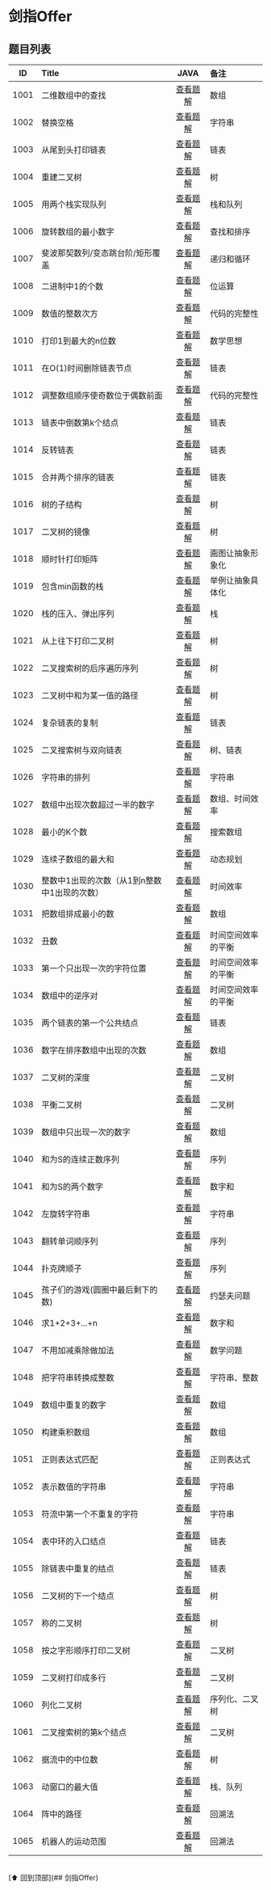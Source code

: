 
# 剑指Offer


## 题目列表

|  ID  | Title                               |                        JAVA                       | 备注                               |
| :--: | :---------------------------------- | :-----------------------------------------------: | :--------------------------------- |
| 1001 | 二维数组中的查找                                    | [查看题解](https://github.com/LyricYang/Internet-Recruiting-Algorithm-Problems/blob/master/JianZhiOffer/Code/Q1001.md)   | 数组                            |
| 1002 | 替换空格                                            | [查看题解](https://github.com/LyricYang/Internet-Recruiting-Algorithm-Problems/blob/master/JianZhiOffer/Code/Q1002.md)   | 字符串                          |
| 1003 | 从尾到头打印链表                                    | [查看题解](https://github.com/LyricYang/Internet-Recruiting-Algorithm-Problems/blob/master/JianZhiOffer/Code/Q1003.md)   | 链表                            |
| 1004 | 重建二叉树                                          | [查看题解](https://github.com/LyricYang/Internet-Recruiting-Algorithm-Problems/blob/master/JianZhiOffer/Code/Q1004.md)   | 树                              |
| 1005 | 用两个栈实现队列                                    | [查看题解](https://github.com/LyricYang/Internet-Recruiting-Algorithm-Problems/blob/master/JianZhiOffer/Code/Q1005.md)   | 栈和队列                        |
| 1006 | 旋转数组的最小数字                                  | [查看题解](https://github.com/LyricYang/Internet-Recruiting-Algorithm-Problems/blob/master/JianZhiOffer/Code/Q1006.md)   | 查找和排序                      |
| 1007 | 斐波那契数列/变态跳台阶/矩形覆盖                    | [查看题解](https://github.com/LyricYang/Internet-Recruiting-Algorithm-Problems/blob/master/JianZhiOffer/Code/Q1007.md)   | 递归和循环                      |
| 1008 | 二进制中1的个数                                     | [查看题解](https://github.com/LyricYang/Internet-Recruiting-Algorithm-Problems/blob/master/JianZhiOffer/Code/Q1008.md)   | 位运算                          |
| 1009 | 数值的整数次方                                      | [查看题解](https://github.com/LyricYang/Internet-Recruiting-Algorithm-Problems/blob/master/JianZhiOffer/Code/Q1009.md)   | 代码的完整性                    |
| 1010 | 打印1到最大的n位数                                  | [查看题解](https://github.com/LyricYang/Internet-Recruiting-Algorithm-Problems/blob/master/JianZhiOffer/Code/Q1010.md)   | 数学思想                        |
| 1011 | 在O(1)时间删除链表节点                              | [查看题解](https://github.com/LyricYang/Internet-Recruiting-Algorithm-Problems/blob/master/JianZhiOffer/Code/Q1011.md)   | 链表                            |
| 1012 | 调整数组顺序使奇数位于偶数前面                      | [查看题解](https://github.com/LyricYang/Internet-Recruiting-Algorithm-Problems/blob/master/JianZhiOffer/Code/Q1012.md)   | 代码的完整性                    |
| 1013 | 链表中倒数第k个结点                                 | [查看题解](https://github.com/LyricYang/Internet-Recruiting-Algorithm-Problems/blob/master/JianZhiOffer/Code/Q1013.md)   | 链表                            |
| 1014 | 反转链表                                            | [查看题解](https://github.com/LyricYang/Internet-Recruiting-Algorithm-Problems/blob/master/JianZhiOffer/Code/Q1014.md)   | 链表                            |
| 1015 | 合并两个排序的链表                                  | [查看题解](https://github.com/LyricYang/Internet-Recruiting-Algorithm-Problems/blob/master/JianZhiOffer/Code/Q1015.md)   | 链表                            |
| 1016 | 树的子结构                                          | [查看题解](https://github.com/LyricYang/Internet-Recruiting-Algorithm-Problems/blob/master/JianZhiOffer/Code/Q1016.md)   | 树                              |
| 1017 | 二叉树的镜像                                        | [查看题解](https://github.com/LyricYang/Internet-Recruiting-Algorithm-Problems/blob/master/JianZhiOffer/Code/Q1017.md)   | 树                              |
| 1018 | 顺时针打印矩阵                                      | [查看题解](https://github.com/LyricYang/Internet-Recruiting-Algorithm-Problems/blob/master/JianZhiOffer/Code/Q1018.md)   | 画图让抽象形象化                |
| 1019 | 包含min函数的栈                                     | [查看题解](https://github.com/LyricYang/Internet-Recruiting-Algorithm-Problems/blob/master/JianZhiOffer/Code/Q1019.md)   | 举例让抽象具体化                |
| 1020 | 栈的压入、弹出序列                                  | [查看题解](https://github.com/LyricYang/Internet-Recruiting-Algorithm-Problems/blob/master/JianZhiOffer/Code/Q1020.md)   | 栈                              |
| 1021 | 从上往下打印二叉树                                  | [查看题解](https://github.com/LyricYang/Internet-Recruiting-Algorithm-Problems/blob/master/JianZhiOffer/Code/Q1021.md)   | 树                              |
| 1022 | 二叉搜索树的后序遍历序列                            | [查看题解](https://github.com/LyricYang/Internet-Recruiting-Algorithm-Problems/blob/master/JianZhiOffer/Code/Q1022.md)   | 树                              |
| 1023 | 二叉树中和为某一值的路径                            | [查看题解](https://github.com/LyricYang/Internet-Recruiting-Algorithm-Problems/blob/master/JianZhiOffer/Code/Q1023.md)   | 树                              |
| 1024 | 复杂链表的复制                                      | [查看题解](https://github.com/LyricYang/Internet-Recruiting-Algorithm-Problems/blob/master/JianZhiOffer/Code/Q1024.md)   | 链表                            |
| 1025 | 二叉搜索树与双向链表                                | [查看题解](https://github.com/LyricYang/Internet-Recruiting-Algorithm-Problems/blob/master/JianZhiOffer/Code/Q1025.md)   | 树、链表                        |
| 1026 | 字符串的排列                                        | [查看题解](https://github.com/LyricYang/Internet-Recruiting-Algorithm-Problems/blob/master/JianZhiOffer/Code/Q1026.md)   | 字符串                          |
| 1027 | 数组中出现次数超过一半的数字                        | [查看题解](https://github.com/LyricYang/Internet-Recruiting-Algorithm-Problems/blob/master/JianZhiOffer/Code/Q1024.md)   | 数组、时间效率                  |
| 1028 | 最小的K个数                                         | [查看题解](https://github.com/LyricYang/Internet-Recruiting-Algorithm-Problems/blob/master/JianZhiOffer/Code/Q1025.md)   | 搜索数组                        |
| 1029 | 连续子数组的最大和                                  | [查看题解](https://github.com/LyricYang/Internet-Recruiting-Algorithm-Problems/blob/master/JianZhiOffer/Code/Q1026.md)   | 动态规划                        |
| 1030 | 整数中1出现的次数（从1到n整数中1出现的次数）        | [查看题解](https://github.com/LyricYang/Internet-Recruiting-Algorithm-Problems/blob/master/JianZhiOffer/Code/Q1030.md)   | 时间效率                        |
| 1031 | 把数组排成最小的数                                  | [查看题解](https://github.com/LyricYang/Internet-Recruiting-Algorithm-Problems/blob/master/JianZhiOffer/Code/Q1031.md)   | 数组                            |
| 1032 | 丑数                                                | [查看题解](https://github.com/LyricYang/Internet-Recruiting-Algorithm-Problems/blob/master/JianZhiOffer/Code/Q1032.md)   | 时间空间效率的平衡              |
| 1033 | 第一个只出现一次的字符位置                          | [查看题解](https://github.com/LyricYang/Internet-Recruiting-Algorithm-Problems/blob/master/JianZhiOffer/Code/Q1033.md)   | 时间空间效率的平衡              |
| 1034 | 数组中的逆序对                                      | [查看题解](https://github.com/LyricYang/Internet-Recruiting-Algorithm-Problems/blob/master/JianZhiOffer/Code/Q1034.md)   | 时间空间效率的平衡              |
| 1035 | 两个链表的第一个公共结点                            | [查看题解](https://github.com/LyricYang/Internet-Recruiting-Algorithm-Problems/blob/master/JianZhiOffer/Code/Q1035.md)   | 链表                            |
| 1036 | 数字在排序数组中出现的次数                          | [查看题解](https://github.com/LyricYang/Internet-Recruiting-Algorithm-Problems/blob/master/JianZhiOffer/Code/Q1036.md)   | 数组                            |
| 1037 | 二叉树的深度                                        | [查看题解](https://github.com/LyricYang/Internet-Recruiting-Algorithm-Problems/blob/master/JianZhiOffer/Code/Q1037.md)   | 二叉树                          |
| 1038 | 平衡二叉树                                          | [查看题解](https://github.com/LyricYang/Internet-Recruiting-Algorithm-Problems/blob/master/JianZhiOffer/Code/Q1038.md)   | 二叉树                          |
| 1039 | 数组中只出现一次的数字                              | [查看题解](https://github.com/LyricYang/Internet-Recruiting-Algorithm-Problems/blob/master/JianZhiOffer/Code/Q1039.md)   | 数组                            |
| 1040 | 和为S的连续正数序列                                 | [查看题解](https://github.com/LyricYang/Internet-Recruiting-Algorithm-Problems/blob/master/JianZhiOffer/Code/Q1040.md)   | 序列                            |
| 1041 | 和为S的两个数字                                     | [查看题解](https://github.com/LyricYang/Internet-Recruiting-Algorithm-Problems/blob/master/JianZhiOffer/Code/Q1041.md)   | 数字和                          |
| 1042 | 左旋转字符串                                        | [查看题解](https://github.com/LyricYang/Internet-Recruiting-Algorithm-Problems/blob/master/JianZhiOffer/Code/Q1042.md)   | 字符串                          |
| 1043 | 翻转单词顺序列                                      | [查看题解](https://github.com/LyricYang/Internet-Recruiting-Algorithm-Problems/blob/master/JianZhiOffer/Code/Q1043.md)   | 序列                            |
| 1044 | 扑克牌顺子                                          | [查看题解](https://github.com/LyricYang/Internet-Recruiting-Algorithm-Problems/blob/master/JianZhiOffer/Code/Q1044.md)   | 序列                            |
| 1045 | 孩子们的游戏(圆圈中最后剩下的数)                    | [查看题解](https://github.com/LyricYang/Internet-Recruiting-Algorithm-Problems/blob/master/JianZhiOffer/Code/Q1045.md)   | 约瑟夫问题                      |
| 1046 | 求1+2+3+...+n                                       | [查看题解](https://github.com/LyricYang/Internet-Recruiting-Algorithm-Problems/blob/master/JianZhiOffer/Code/Q1046.md)   | 数字和                          |
| 1047 | 不用加减乘除做加法                                  | [查看题解](https://github.com/LyricYang/Internet-Recruiting-Algorithm-Problems/blob/master/JianZhiOffer/Code/Q1044.md)   | 数学问题                        |
| 1048 | 把字符串转换成整数                                  | [查看题解](https://github.com/LyricYang/Internet-Recruiting-Algorithm-Problems/blob/master/JianZhiOffer/Code/Q1045.md)   | 字符串、整数                    |
| 1049 | 数组中重复的数字                                    | [查看题解](https://github.com/LyricYang/Internet-Recruiting-Algorithm-Problems/blob/master/JianZhiOffer/Code/Q1046.md)   | 数组                            |
| 1050 | 构建乘积数组                                        | [查看题解](https://github.com/LyricYang/Internet-Recruiting-Algorithm-Problems/blob/master/JianZhiOffer/Code/Q1050.md)   | 数组                            |
| 1051 | 正则表达式匹配                                      | [查看题解](https://github.com/LyricYang/Internet-Recruiting-Algorithm-Problems/blob/master/JianZhiOffer/Code/Q1051.md)   | 正则表达式                      |
| 1052 | 表示数值的字符串                                    | [查看题解](https://github.com/LyricYang/Internet-Recruiting-Algorithm-Problems/blob/master/JianZhiOffer/Code/Q1052.md)   | 字符串                          |
| 1053 | 符流中第一个不重复的字符                            | [查看题解](https://github.com/LyricYang/Internet-Recruiting-Algorithm-Problems/blob/master/JianZhiOffer/Code/Q1053.md)   | 字符串                          |
| 1054 | 表中环的入口结点                                    | [查看题解](https://github.com/LyricYang/Internet-Recruiting-Algorithm-Problems/blob/master/JianZhiOffer/Code/Q1054.md)   | 链表                            |
| 1055 | 除链表中重复的结点                                  | [查看题解](https://github.com/LyricYang/Internet-Recruiting-Algorithm-Problems/blob/master/JianZhiOffer/Code/Q1055.md)   | 链表                            |
| 1056 | 二叉树的下一个结点                                  | [查看题解](https://github.com/LyricYang/Internet-Recruiting-Algorithm-Problems/blob/master/JianZhiOffer/Code/Q1056.md)   | 树                              |
| 1057 | 称的二叉树                                          | [查看题解](https://github.com/LyricYang/Internet-Recruiting-Algorithm-Problems/blob/master/JianZhiOffer/Code/Q1054.md)   | 树                              |
| 1058 | 按之字形顺序打印二叉树                              | [查看题解](https://github.com/LyricYang/Internet-Recruiting-Algorithm-Problems/blob/master/JianZhiOffer/Code/Q1055.md)   | 二叉树                          |
| 1059 | 二叉树打印成多行                                    | [查看题解](https://github.com/LyricYang/Internet-Recruiting-Algorithm-Problems/blob/master/JianZhiOffer/Code/Q1056.md)   | 二叉树                          |
| 1060 | 列化二叉树                                          | [查看题解](https://github.com/LyricYang/Internet-Recruiting-Algorithm-Problems/blob/master/JianZhiOffer/Code/Q1060.md)   | 序列化、二叉树                  |
| 1061 | 二叉搜索树的第k个结点                               | [查看题解](https://github.com/LyricYang/Internet-Recruiting-Algorithm-Problems/blob/master/JianZhiOffer/Code/Q1061.md)   | 二叉树                          |
| 1062 | 据流中的中位数                                      | [查看题解](https://github.com/LyricYang/Internet-Recruiting-Algorithm-Problems/blob/master/JianZhiOffer/Code/Q1062.md)   | 树                              |
| 1063 | 动窗口的最大值                                      | [查看题解](https://github.com/LyricYang/Internet-Recruiting-Algorithm-Problems/blob/master/JianZhiOffer/Code/Q1063.md)   | 栈、队列                        |
| 1064 | 阵中的路径                                          | [查看题解](https://github.com/LyricYang/Internet-Recruiting-Algorithm-Problems/blob/master/JianZhiOffer/Code/Q1064.md)   | 回溯法                          |
| 1065 | 机器人的运动范围                                    | [查看题解](https://github.com/LyricYang/Internet-Recruiting-Algorithm-Problems/blob/master/JianZhiOffer/Code/Q1065.md)   | 回溯法                          |

<br>[⬆ 回到顶部](## 剑指Offer)